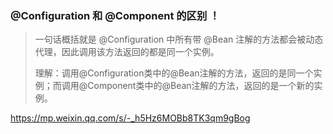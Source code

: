 ### @Configuration 和 @Component 的区别 ！ 

> 一句话概括就是 @Configuration 中所有带 @Bean 注解的方法都会被动态代理，因此调用该方法返回的都是同一个实例。 
> 
> 理解：调用@Configuration类中的@Bean注解的方法，返回的是同一个实例；而调用@Component类中的@Bean注解的方法，返回的是一个新的实例。


https://mp.weixin.qq.com/s/-_h5Hz6MOBb8TK3qm9gBog